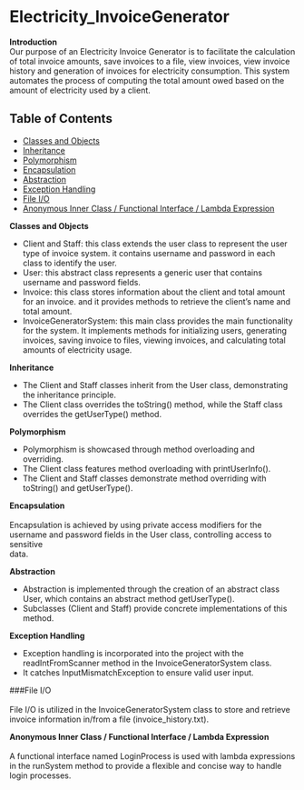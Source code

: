 # Electricity_InvoiceGenerator
**Introduction** <br>
 Our purpose of an Electricity Invoice Generator is to facilitate the calculation of total invoice amounts, save invoices to a file, view invoices, view invoice history and generation of invoices for electricity consumption. This system automates the process of computing the total amount owed based on the amount of electricity used by a client.

## Table of Contents
- [Classes and Objects](#classes-and-objects)
- [Inheritance](#inheritance)
- [Polymorphism](#polymorphism)
- [Encapsulation](#encapsulation)
- [Abstraction](#abstraction)
- [Exception Handling](#exception-handling)
- [File I/O](#file-i/o)
- [Anonymous Inner Class / Functional Interface / Lambda Expression](#functional-interface)
  


**Classes and Objects** <br>
- Client and Staff: this class extends the user class to represent the user type of invoice system. it contains username and password in each class to identify the user.<br>
- User: this abstract class represents a generic user that contains username and password fields. <br>
- Invoice: this class stores information about the client and total amount for an invoice. and it provides methods to retrieve the client’s name and total amount.<br>
- InvoiceGeneratorSystem: this main class provides the main functionality for the system. It implements methods for initializing users, generating invoices, saving invoice to files, viewing invoices, and calculating total amounts of electricity usage.<br>

**Inheritance** <br>
- The Client and Staff classes inherit from the User class, demonstrating the inheritance principle. <br>
- The Client class overrides the toString() method, while the Staff class overrides the getUserType() method.

**Polymorphism** <br>
- Polymorphism is showcased through method overloading and overriding. <br>
- The Client class features method overloading with printUserInfo(). <br>
- The Client and Staff classes demonstrate method overriding with toString() and 
getUserType().<br>

**Encapsulation** <br><br>
 Encapsulation is achieved by using private access modifiers for the username and password fields in the User class, controlling access to sensitive  
data.<br>

**Abstraction** <br>
- Abstraction is implemented through the creation of an abstract class User, which contains an abstract method getUserType().<br>
- Subclasses (Client and Staff) provide concrete implementations of this method.<br>

**Exception Handling** <br>
- Exception handling is incorporated into the project with the readIntFromScanner method in the InvoiceGeneratorSystem class.<br>
- It catches InputMismatchException to ensure valid user input.<br>

###File I/O <br><br>
 File I/O is utilized in the InvoiceGeneratorSystem class to store and retrieve invoice information in/from a file (invoice_history.txt).<br>

**Anonymous Inner Class / Functional Interface / Lambda Expression** <br><br>
 A functional interface named LoginProcess is used with lambda expressions in the runSystem method to provide a flexible and concise way to handle 
login processes.







 




